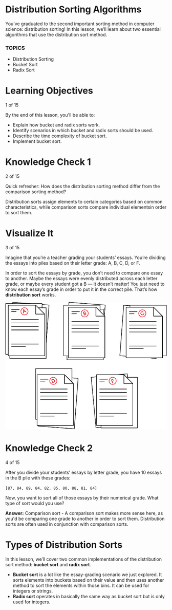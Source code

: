 # Distribution Sorting Algorithms

You’ve graduated to the second important sorting method in computer science: distribution sorting! In this lesson, we’ll learn about two essential algorithms that use the distribution sort method.

### TOPICS

- Distribution Sorting
- Bucket Sort
- Radix Sort

# Learning Objectives

1 of 15

By the end of this lesson, you'll be able to:

- Explain how bucket and radix sorts work.
- Identify scenarios in which bucket and radix sorts should be used.
- Describe the time complexity of bucket sort.
- Implement bucket sort.

# Knowledge Check 1

2 of 15

Quick refresher: How does the distribution sorting method differ from the comparison sorting method?

Distribution sorts assign elements to certain categories based on common characteristics, while comparison sorts compare individual elementsin order to sort them.

# Visualize It

3 of 15

Imagine that you’re a teacher grading your students’ essays. You’re dividing the essays into piles based on their letter grade: A, B, C, D, or F.

In order to sort the essays by grade, you don’t need to compare one essay to another. Maybe the essays were evenly distributed across each letter grade, or maybe every student got a B — it doesn’t matter! You just need to know each essay’s grade in order to put it in the correct pile. That’s how **distribution sort** works.

![grading-dividing-essays-piles](../pics/grading-dividing-essays-piles.png)

# Knowledge Check 2

4 of 15

After you divide your students’ essays by letter grade, you have 10 essays in the B pile with these grades:

`[87, 84, 89, 84, 82, 85, 80, 88, 81, 84]`

Now, you want to sort all of those essays by their numerical grade. What type of sort would you use?

**Answer:** Comparison sort - A comparison sort makes more sense here, as you'd be comparing one grade to another in order to sort them. Distribution sorts are often used in conjunction with comparison sorts.

# Types of Distribution Sorts

In this lesson, we’ll cover two common implementations of the distribution sort method: **bucket sort** and **radix sort**.

- **Bucket sort** is a lot like the essay-grading scenario we just explored. It sorts elements into buckets based on their value and then uses another method to sort the elements within those bins. It can be used for integers or strings.
- **Radix sort** operates in basically the same way as bucket sort but is only used for integers.

#
